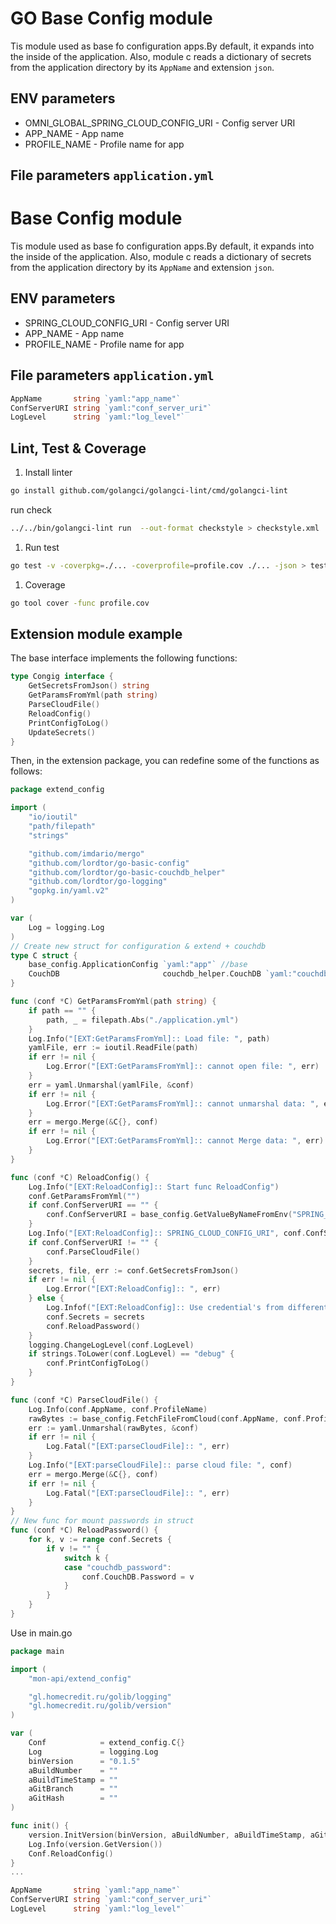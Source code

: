 # GO Base Config module

Tis module used as base fo configuration apps.By default, it expands into the inside of the application. Also, module c reads a dictionary of secrets from the application directory by its `AppName` and extension `json`. 

## ENV parameters

* OMNI_GLOBAL_SPRING_CLOUD_CONFIG_URI - Config server URI
* APP_NAME - App name
* PROFILE_NAME - Profile name for app

## File parameters `application.yml`
# Base Config module

Tis module used as base fo configuration apps.By default, it expands into the inside of the application. Also, module c reads a dictionary of secrets from the application directory by its `AppName` and extension `json`. 

## ENV parameters

* SPRING_CLOUD_CONFIG_URI - Config server URI
* APP_NAME - App name
* PROFILE_NAME - Profile name for app

## File parameters `application.yml`

``` GO
AppName       string `yaml:"app_name"`
ConfServerURI string `yaml:"conf_server_uri"`
LogLevel      string `yaml:"log_level"`

```

## Lint, Test & Coverage

1. Install linter

``` bash
go install github.com/golangci/golangci-lint/cmd/golangci-lint
```

run check

``` bash
../../bin/golangci-lint run  --out-format checkstyle > checkstyle.xml
```

1. Run test

``` bash
go test -v -coverpkg=./... -coverprofile=profile.cov ./... -json > test_report.json
```

1. Coverage

``` bash
go tool cover -func profile.cov
```

## Extension module example

The base interface implements the following functions:

```GO
type Congig interface {
    GetSecretsFromJson() string
    GetParamsFromYml(path string)
    ParseCloudFile()
    ReloadConfig()
    PrintConfigToLog()
    UpdateSecrets()
}
```

Then, in the extension package, you can redefine some of the functions as follows:

```GO
package extend_config

import (
    "io/ioutil"
    "path/filepath"
    "strings"

    "github.com/imdario/mergo"
    "github.com/lordtor/go-basic-config"
    "github.com/lordtor/go-basic-couchdb_helper"
    "github.com/lordtor/go-logging"
    "gopkg.in/yaml.v2"
)

var (
    Log = logging.Log
)
// Create new struct for configuration & extend + couchdb
type C struct {
    base_config.ApplicationConfig `yaml:"app"` //base
    CouchDB                       couchdb_helper.CouchDB `yaml:"couchdb"` //extend
}

func (conf *C) GetParamsFromYml(path string) {
    if path == "" {
        path, _ = filepath.Abs("./application.yml")
    }
    Log.Info("[EXT:GetParamsFromYml]:: Load file: ", path)
    yamlFile, err := ioutil.ReadFile(path)
    if err != nil {
        Log.Error("[EXT:GetParamsFromYml]:: cannot open file: ", err)
    }
    err = yaml.Unmarshal(yamlFile, &conf)
    if err != nil {
        Log.Error("[EXT:GetParamsFromYml]:: cannot unmarshal data: ", err)
    }
    err = mergo.Merge(&C{}, conf)
    if err != nil {
        Log.Error("[EXT:GetParamsFromYml]:: cannot Merge data: ", err)
    }
}

func (conf *C) ReloadConfig() {
    Log.Info("[EXT:ReloadConfig]:: Start func ReloadConfig")
    conf.GetParamsFromYml("")
    if conf.ConfServerURI == "" {
        conf.ConfServerURI = base_config.GetValueByNameFromEnv("SPRING_CLOUD_CONFIG_URI")
    }
    Log.Info("[EXT:ReloadConfig]:: SPRING_CLOUD_CONFIG_URI", conf.ConfServerURI)
    if conf.ConfServerURI != "" {
        conf.ParseCloudFile()
    }
    secrets, file, err := conf.GetSecretsFromJson()
    if err != nil {
        Log.Error("[EXT:ReloadConfig]:: ", err)
    } else {
        Log.Infof("[EXT:ReloadConfig]:: Use credential's from different file %v\n", file)
        conf.Secrets = secrets
        conf.ReloadPassword()
    }
    logging.ChangeLogLevel(conf.LogLevel)
    if strings.ToLower(conf.LogLevel) == "debug" {
        conf.PrintConfigToLog()
    }
}

func (conf *C) ParseCloudFile() {
    Log.Info(conf.AppName, conf.ProfileName)
    rawBytes := base_config.FetchFileFromCloud(conf.AppName, conf.ProfileName, conf.ConfServerURI)
    err := yaml.Unmarshal(rawBytes, &conf)
    if err != nil {
        Log.Fatal("[EXT:parseCloudFile]:: ", err)
    }
    Log.Info("[EXT:parseCloudFile]:: parse cloud file: ", conf)
    err = mergo.Merge(&C{}, conf)
    if err != nil {
        Log.Fatal("[EXT:parseCloudFile]:: ", err)
    }
}
// New func for mount passwords in struct
func (conf *C) ReloadPassword() {
    for k, v := range conf.Secrets {
        if v != "" {
            switch k {
            case "couchdb_password":
                conf.CouchDB.Password = v
            }
        }
    }
}
```

Use in main.go

```GO
package main

import (
    "mon-api/extend_config"

    "gl.homecredit.ru/golib/logging"
    "gl.homecredit.ru/golib/version"
)

var (
    Conf            = extend_config.C{}
    Log             = logging.Log
    binVersion      = "0.1.5"
    aBuildNumber    = ""
    aBuildTimeStamp = ""
    aGitBranch      = ""
    aGitHash        = ""
)

func init() {
    version.InitVersion(binVersion, aBuildNumber, aBuildTimeStamp, aGitBranch, aGitHash)
    Log.Info(version.GetVersion())
    Conf.ReloadConfig()
}
...
```

``` GO
AppName       string `yaml:"app_name"`
ConfServerURI string `yaml:"conf_server_uri"`
LogLevel      string `yaml:"log_level"`
```
